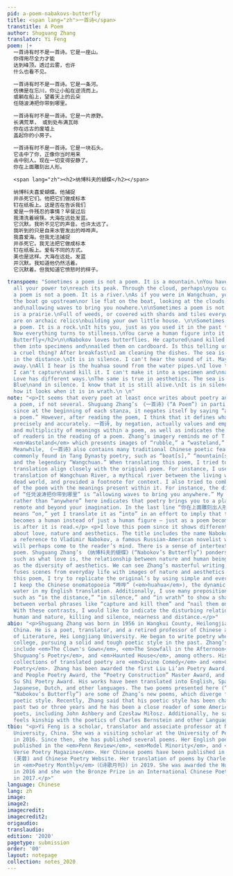 ```yaml
---
pid: a-poem-nabakovs-butterfly
title: <span lang="zh">一首诗</span>
transtitle: A Poem
author: Shuguang Zhang
translator: Yi Feng
poem: |+
  一首诗有时不是一首诗。它是一座山。
  你得用尽全力才能
  达到峰顶。透过云雾，也许
  什么也看不见。

  一首诗有时不是一首诗。它是一条河。
  仿佛是在忘川，你让小船在逆流而上。
  或躺在船上，望着天上的云朵
  任随波涛把你带到哪里。

  一首诗有时不是一首诗。它是一片原野。
  长满荒草， 或到处布满瓦砾
  你在远古的废墟上
  盖起你的小房子。

  一首诗有时不是一首诗。它是一块石头。
  它击中了你，正像你当时用来
  击中别人。现在一切变得安静了。
  你在上面雕刻出人形。

  <span lang="zh"><h2>纳博科夫的蝴蝶</h2></span>

  纳博科夫喜爱蝴蝶。他捕捉
  并杀死它们。他把它们做成标本
  钉在纸板上。这是否在告诉我们
  爱是一件残忍的事情？早餐过后
  我清洗着碗筷。大海在远处发蓝。
  它沉默。我听不见它的声音。也许太远了。
  我听到的只是自来水管发出的哗哗声。
  我喜爱海。但我无法捕捉
  并杀死它。我无法把它做成标本
  钉在纸板上。爱有不同的方式。
  美也是这样。大海在远处。发蓝
  并沉默。我知道他仍然活着。
  它沉默着。但我知道它愤怒时的样子。

transpoem: "Sometimes a poem is not a poem. It is a mountain.\nYou have to exhaust
  all your power to\nreach its peak. Through the cloud, perhaps\nyou cannot see anything.\n\nSometimes
  a poem is not a poem. It is a river.\nAs if you were in Wangchuan, you would let
  the boat go upstream\nor lie flat on the boat, looking at the clouds in the sky
  and\nallowing waves to bring you nowhere.\n\nSometimes a poem is not a poem. It
  is a prairie.\nFull of weeds, or covered with shards and tiles everywhere.\nYou
  are on archaic relics\nbuilding your own little house. \n\nSometimes a poem is not
  a poem. It is a rock.\nIt hits you, just as you used it in the past to\nhit others.
  Now everything turns to stillness.\nYou carve a human figure into it.\n\n<h2>Nabakov’s
  Butterfly</h2>\n\nNabokov loves butterflies. He captured\nand killed them. He made
  them into specimens and\nnailed them on cardboard. Is this telling us \nlove is
  a cruel thing? After breakfast\nI am cleaning the dishes. The sea is shining blue
  in the distance.\nIt is in silence. I can't hear the sound of it. Maybe too far
  away.\nAll I hear is the huahua sound from the water pipes.\nI love the sea. But
  I can't capture\nand kill it. I can't make it into a specimen and\nnail it on cardboard.
  Love has different ways.\nThe same is true in aesthetics. The sea is in the distance.
  Blue\nand in silence. I know that it is still alive.\nIt is in silence. But I know
  how it looks when it is in wrath.\n \n"
note: "<p>It seems that every poet at least once writes about poetry and poetics in
  a poem, if not several. Shuguang Zhang’s 《一首诗》(“A Poem”) in particular strikes me,
  since at the beginning of each stanza, it negates itself by saying “a poem is not
  a poem.” However, after reading the poem, I think that it defines what a poem is
  precisely and accurately. 一首诗, by negation, actually values and emphasizes the ambiguity
  and multiplicity of meanings within a poem, as well as indicates the importance
  of readers in the reading of a poem. Zhang’s imagery reminds me of T. S. Eliot’s
  <em>Wasteland</em> which presents images of “rubble,” a “wasteland,” and “rock[s]”
  Meanwhile, 《一首诗》also contains many traditional Chinese poetic features, with images
  commonly found in Tang Dynasty poetry, such as “boat[s],” “mountain[s],” “cloud[s],”
  and the legendary “Wangchuan.” When translating this poem, I tried to make my English
  translation align closely with the original poem. For instance, I used a direct
  translation of Wangchuan River, a mythical river between the living world and the
  dead world, and provided a footnote for context. I also tried to combine my understanding
  of the poem with the meanings present within it. For instance, the direct translation
  of “任凭波涛把你带到哪里” is “allowing waves to bring you anywhere.” My choice of “nowhere”
  rather than “anywhere” here indicates that poetry brings you to a place that is
  remote and beyond your imagination. In the last line “你在上面雕刻出人形,” the word “上面”
  means “on,” yet I translate it as “into” in an effort to imply that the rock actually
  becomes a human instead of just a human figure — just as a poem becomes what it
  is after it is read.</p> <p>I love this poem since it shows different perspectives
  about love, nature and aesthetics. The title includes the name Nabokov, which is
  a reference to Vladimir Nabokov, a famous Russian-American novelist whose work <em>Lolita</em>
  will perhaps come to the reader’s mind. There is a sense of intertextuality in this
  poem. Shuguang Zhang’s 《纳博科夫的蝴蝶》(“Nabokov’s Butterfly”) ponders over the topics
  such as what love is, the relationship between nature and human beings, as well
  as the diversity of aesthetics. We can see Zhang’s masterful writing, in which he
  fuses scenes from everyday life with images of nature and aesthetics. When translating
  this poem, I try to replicate the original’s by using simple and everyday language.
  I keep the Chinese onomatopoeia “哗哗” (<em>huahua</em>), the dynamic sound of running
  water in my English translation. Additionally, I use many prepositional phrases
  such as “in the distance,” “in silence,” and “in wrath” to show a sharp contrast
  between verbal phrases like “capture and kill them” and “nail them on cardboard.”
  With these contrasts, I would like to indicate the disturbing relationship between
  human and nature, killing and silence, nearness and distance.</p>"
abio: "<p>Shuguang Zhang was born in 1956 in Wangkui County, Heilongjiang Province,
  China. He is a poet, translator, and a retired professor of Chinese at the School
  of Literature, Hei Longjiang University. He began to write poetry when he was in
  college, pursuing a solid and tough poetic style in the past. Zhang’s poetry collections
  include <em>The Clown's Gown</em>, <em>The Snowfall in the Afternoon</em>, <em>Zhang
  Shuguang’s Poetry</em>, and <em>Haunted House</em>, among others. His more notable
  collections of translated poetry are <em>Divine Comedy</em> and <em>Czesław Miłosz’s
  Poetry</em>. Zhang has been awarded the first Liu Li’an Poetry Award, the Poetry
  and People Poetry Award, the “Poetry Construction” Master Award, and in 2019, the
  Su Shi Poetry Award. His works have been translated into English, Spanish, German,
  Japanese, Dutch, and other languages. The two poems presented here (“A Poem” and
  “Nabokov’s Butterfly”) are some of Zhang’s new poems, which diverge from his past
  poetic style. Recently, Zhang said that his poetic style has been changed over the
  past two or three years and he has been a close reader of some American and Western
  poets, including John Ashbery and Czesław Miłosz. Additionally, he said that he
  feels kinship with the poetics of Charles Bernstein and other Language poets.</p>"
tbio: "<p>Yi Feng is a scholar, translator and associate professor at Northeastern
  University, China. She was a visiting scholar at the University of Pennsylvania
  in 2016. Since then, she has published several poems. Her English poems have been
  published in the <em>Penn Review</em>, <em>Model Minority</em>, and <em>Voice &
  Verse Poetry Magazine</em>. Her Chinese poems have been published in <em>Lotus</em>
  (芙蓉) and Chinese Poetry Website. Her translation of poems by Charles Bernstein appeared
  in <em>Poetry Monthly</em>（《诗歌月刊》) in 2019. She was awarded the Hunt Scholarship
  in 2016 and she won the Bronze Prize in an International Chinese Poetry Competition
  in 2017.</p>"
language: Chinese
lang: zh
image: 
image2: 
imagecredit: 
imagecredit2: 
origaudio: 
translaudio: 
edition: '2020'
pagetype: submission
order: '00'
layout: notepage
collection: notes_2020
---
```

